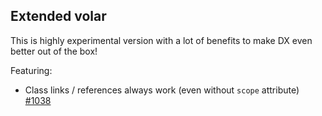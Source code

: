 ## Extended volar

This is highly experimental version with a lot of benefits to make DX even better out of the box!

Featuring:

- Class links / references always work (even without `scope` attribute) [#1038](https://github.com/johnsoncodehk/volar/issues/1038)
